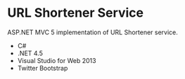URL Shortener Service
=============

ASP.NET MVC 5 implementation of URL Shortener service.
- C#
- .NET 4.5
- Visual Studio for Web 2013
- Twitter Bootstrap
